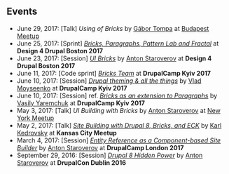 ## Events

- June 29, 2017: [Talk] *Using of Bricks* by [Gábor Tompa](https://www.drupal.org/u/tompagabor) at [Budapest Meetup](https://www.meetup.com/Drupal-User-Group/events/240839365/)
- June 25, 2017: [Sprint] *[Bricks, Paragraphs, Pattern Lab and Fractal](https://groups.drupal.org/node/517029)* at **Design 4 Drupal Boston 2017**
- June 23, 2017: [Session] *[UI Bricks](https://www.design4drupal.org/sessions/site-building/entity-reference-component-based-site-builder)* by [Anton Staroverov](https://www.drupal.org/u/tonystar) at **Design 4 Drupal Boston 2017**
- June 11, 2017: [Code sprint] *[Bricks Team](http://camp17.drupal.ua/en/codesprint)* at **DrupalCamp Kyiv 2017**
- June 10, 2017: [Session] *[Drupal theming & all the things](http://camp17.drupal.ua/en/speakers/drupal-theming-all-things)* by [Vlad Moyseenko](https://www.drupal.org/u/vladdancer) at **DrupalCamp Kyiv 2017**
- June 10, 2017: [Session] ref. *[Bricks as an extension to Paragraphs](http://abzats.com/kiev17.pdf)* by [Vasily Yaremchuk](https://www.drupal.org/u/yaremchuk) at **DrupalCamp Kyiv 2017**
- May 3, 2017: [Talk] *UI Building with Bricks* by [Anton Staroverov](https://www.drupal.org/u/tonystar) at [New York Meetup](https://www.meetup.com/drupalnyc/events/239330721/)
- May 2, 2017: [Talk] *[Site Building with Drupal 8, Bricks, and ECK](http://presentations.kedrovsky.com/bricks/)* by [Karl Kedrovsky](https://www.drupal.org/u/karlkedrovsky) at **Kansas City Meetup**
- March 4, 2017: [Session] *[Entity Reference as a Component-based Site Builder](http://drupalcamp.london/session/entity-reference-component-based-site-builder)* by [Anton Staroverov](https://www.drupal.org/u/tonystar) at **DrupalCamp London 2017**
- September 29, 2016: [Session] *[Drupal 8 Hidden Power](https://events.drupal.org/dublin2016/sessions/hidden-power-drupal-8-core-entity-reference-site-builder-flexible-content)* by [Anton Staroverov](https://www.drupal.org/u/tonystar) at **DrupalCon Dublin 2016**
